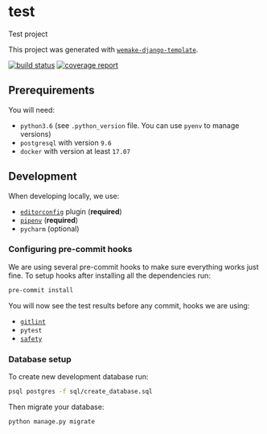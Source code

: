 # test

Test project

This project was generated with [`wemake-django-template`](https://github.com/wemake-services/wemake-django-template).

[![build status](https://gitlab.com/wemake.services/test/badges/master/build.svg)](https://gitlab.com/wemake.services/test/commits/master) [![coverage report](https://gitlab.com/wemake.services/test/badges/master/coverage.svg)](https://gitlab.com/wemake.services/test/commits/master)


## Prerequirements

You will need:

- `python3.6` (see `.python_version` file. You can use `pyenv` to manage versions)
- `postgresql` with version `9.6`
- `docker` with version at least `17.07`


## Development

When developing locally, we use:

- [`editorconfig`](http://editorconfig.org/) plugin (**required**)
- [`pipenv`](https://github.com/kennethreitz/pipenv) (**required**)
- `pycharm` (optional)

### Configuring pre-commit hooks

We are using several pre-commit hooks to make sure everything works just fine.
To setup hooks after installing all the dependencies run:

```bash
pre-commit install
```

You will now see the test results before any commit, hooks we are using:

- [`gitlint`](http://jorisroovers.github.io/gitlint/)
- `pytest`
- [`safety`](https://github.com/pyupio/safety)

### Database setup

To create new development database run:

```bash
psql postgres -f sql/create_database.sql
```

Then migrate your database:

```bash
python manage.py migrate
```
